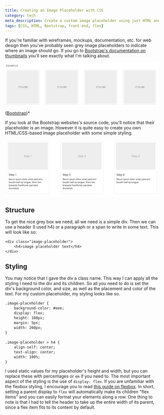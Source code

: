 ```yaml
---
title: Creating an Image Placeholder with CSS
category: tech
meta_description: Create a custom image placeholder using just HTML and CSS 
tags: [CSS, HTML, Bootstrap, front-end, flex]
---
```


If you're familiar with wireframes, mockups, documentation, etc. for web design then you've probably seen 
grey image placeholders to indicate where an image should go. If you go to 
[Bootstrap's documentation on thumbnails](http://getbootstrap.com/components/#thumbnails) you'll see exactly
what I'm talking about. 

<p class="blog-image">
<img class="img-responsive" alt="Bootstrap image placeholder" src="/images/blog/posts/070416_bootstrap.png" />
(<a href="http://getbootstrap.com/components/#thumbnails">Bootstrap</a>)*
</p>

If you look at the Bootstrap websites's source code, you'll notice that their placeholder is an image. 
However it is quite easy to create you own HTML/CSS-based image placeholder with some simple styling.

<img class="img-responsive" alt="Custom image placeholder" src="/images/blog/posts/070416_self.png" />

## Structure

To get the nice grey box we need, all we need is a simple div. Then we can use a header (I used h4) or a paragraph or a
span to write in some text. This will look like so:

    <div class="image-placeholder">
        <h4>image placeholder text</h4>
    </div>

## Styling

You may notice that I gave the div a class name. This way I can apply all the styling I need to the div and its 
children. So all you need to do is set the div's background color, and size, as well as the placement and color 
of the text. For my custom placeholder, my styling looks like so.

    .image-placeholder {
        background-color: #eee;
        display: flex;
        height: 180px;
        margin: 5px;
        width: 260px;
    }
    
    .image-placeholder > h4 {
        align-self: center;
        text-align: center;
        width: 100%;
    }

I used static values for my placeholder's height and width, but you can replace these with percentages or
`em` if you need to. The most important aspect of the styling is the use of `display: flex`. If you are unfamiliar with
the flexbox styling, I encourage you to read 
[this guide on flexbox](https://css-tricks.com/snippets/css/a-guide-to-flexbox/). In short, setting a parent display to 
`flex` will automatically make its children "flex items" and you can easily format your elements along a row. One thing
to note is that I had to tell the header to take up the entire width of its parent, since a flex item 
fits to its content by default.